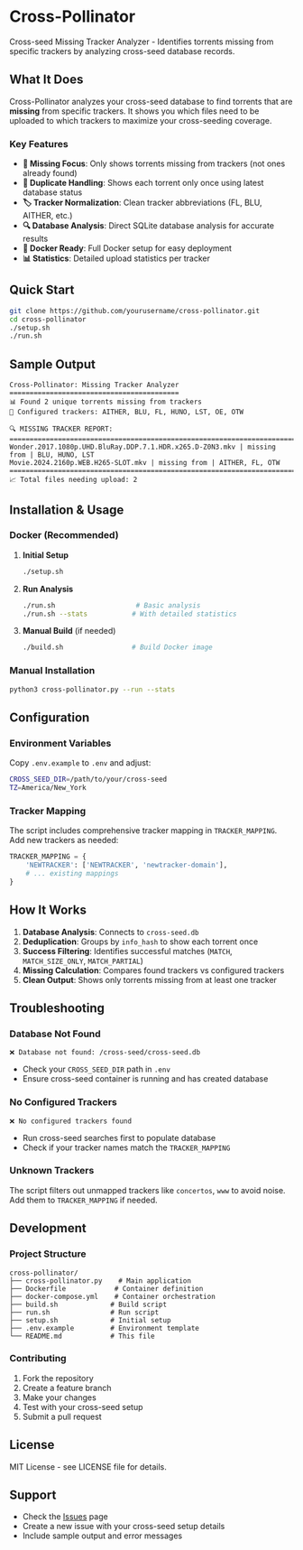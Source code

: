 # Cross-Pollinator

Cross-seed Missing Tracker Analyzer - Identifies torrents missing from specific trackers by analyzing cross-seed database records.

## What It Does

Cross-Pollinator analyzes your cross-seed database to find torrents that are **missing** from specific trackers. It shows you which files need to be uploaded to which trackers to maximize your cross-seeding coverage.

### Key Features

- **🎯 Missing Focus**: Only shows torrents missing from trackers (not ones already found)
- **🔄 Duplicate Handling**: Shows each torrent only once using latest database status
- **🏷️ Tracker Normalization**: Clean tracker abbreviations (FL, BLU, AITHER, etc.)
- **🔍 Database Analysis**: Direct SQLite database analysis for accurate results
- **🐳 Docker Ready**: Full Docker setup for easy deployment
- **📊 Statistics**: Detailed upload statistics per tracker

## Quick Start

```bash
git clone https://github.com/yourusername/cross-pollinator.git
cd cross-pollinator
./setup.sh
./run.sh
```

## Sample Output

```
Cross-Pollinator: Missing Tracker Analyzer
==========================================
📊 Found 2 unique torrents missing from trackers
🎯 Configured trackers: AITHER, BLU, FL, HUNO, LST, OE, OTW

🔍 MISSING TRACKER REPORT:
================================================================================
Wonder.2017.1080p.UHD.BluRay.DDP.7.1.HDR.x265.D-Z0N3.mkv | missing from | BLU, HUNO, LST
Movie.2024.2160p.WEB.H265-SLOT.mkv | missing from | AITHER, FL, OTW
================================================================================
📈 Total files needing upload: 2
```

## Installation & Usage

### Docker (Recommended)

1. **Initial Setup**
   ```bash
   ./setup.sh
   ```

2. **Run Analysis**
   ```bash
   ./run.sh                    # Basic analysis
   ./run.sh --stats           # With detailed statistics
   ```

3. **Manual Build** (if needed)
   ```bash
   ./build.sh                 # Build Docker image
   ```

### Manual Installation

```bash
python3 cross-pollinator.py --run --stats
```

## Configuration

### Environment Variables

Copy `.env.example` to `.env` and adjust:

```bash
CROSS_SEED_DIR=/path/to/your/cross-seed
TZ=America/New_York
```

### Tracker Mapping

The script includes comprehensive tracker mapping in `TRACKER_MAPPING`. Add new trackers as needed:

```python
TRACKER_MAPPING = {
    'NEWTRACKER': ['NEWTRACKER', 'newtracker-domain'],
    # ... existing mappings
}
```

## How It Works

1. **Database Analysis**: Connects to `cross-seed.db`
2. **Deduplication**: Groups by `info_hash` to show each torrent once
3. **Success Filtering**: Identifies successful matches (`MATCH`, `MATCH_SIZE_ONLY`, `MATCH_PARTIAL`)
4. **Missing Calculation**: Compares found trackers vs configured trackers
5. **Clean Output**: Shows only torrents missing from at least one tracker

## Troubleshooting

### Database Not Found
```
❌ Database not found: /cross-seed/cross-seed.db
```
- Check your `CROSS_SEED_DIR` path in `.env`
- Ensure cross-seed container is running and has created database

### No Configured Trackers
```
❌ No configured trackers found
```
- Run cross-seed searches first to populate database
- Check if your tracker names match the `TRACKER_MAPPING`

### Unknown Trackers
The script filters out unmapped trackers like `concertos`, `www` to avoid noise. Add them to `TRACKER_MAPPING` if needed.

## Development

### Project Structure
```
cross-pollinator/
├── cross-pollinator.py    # Main application
├── Dockerfile            # Container definition
├── docker-compose.yml    # Container orchestration
├── build.sh             # Build script
├── run.sh               # Run script
├── setup.sh             # Initial setup
├── .env.example         # Environment template
└── README.md            # This file
```

### Contributing

1. Fork the repository
2. Create a feature branch
3. Make your changes
4. Test with your cross-seed setup
5. Submit a pull request

## License

MIT License - see LICENSE file for details.

## Support

- Check the [Issues](https://github.com/yourusername/cross-pollinator/issues) page
- Create a new issue with your cross-seed setup details
- Include sample output and error messages
